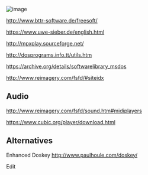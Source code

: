 ![image](https://user-images.githubusercontent.com/38451588/127482226-e67f4267-7245-4e89-8b6c-4aec09c49c5a.png)



http://www.bttr-software.de/freesoft/

https://www.uwe-sieber.de/english.html

http://mpxplay.sourceforge.net/


http://dosprograms.info.tt/utils.htm

https://archive.org/details/softwarelibrary_msdos

http://www.reimagery.com/fsfd/#siteidx


## Audio

http://www.reimagery.com/fsfd/sound.htm#midiplayers

https://www.cubic.org/player/download.html


## Alternatives

Enhanced Doskey http://www.paulhoule.com/doskey/

Edit 
